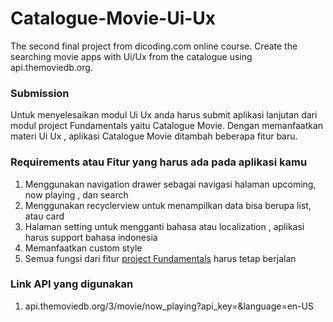 # Catalogue-Movie-Ui-Ux
The second final project from dicoding.com online course. Create the searching movie apps with Ui/Ux from the catalogue using api.themoviedb.org.

### Submission
Untuk menyelesaikan modul Ui Ux anda harus submit aplikasi lanjutan dari modul project Fundamentals yaitu Catalogue Movie. Dengan memanfaatkan materi Ui Ux , aplikasi Catalogue Movie ditambah beberapa fitur baru. 

### Requirements atau Fitur yang harus ada pada aplikasi kamu
1. Menggunakan navigation drawer sebagai navigasi halaman upcoming, now playing , dan search
2. Menggunakan recyclerview untuk menampilkan data bisa berupa list, atau card
3. Halaman setting untuk mengganti bahasa atau localization , aplikasi harus support bahasa indonesia
4. Memanfaatkan custom style
5. Semua fungsi dari fitur [project Fundamentals](https://github.com/omrobbie/CatalogueMovie "Catalogue Movie Fundamentals") harus tetap berjalan

### Link API yang digunakan
1. api.themoviedb.org/3/movie/now_playing?api_key=<APIKEY KAMU>&language=en-US
